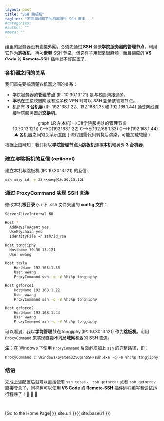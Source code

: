 ```yaml
---
layout: post
title: "SSH 跳板机"
tagline: "不同局域网下的机器通过 SSH 直连..."
#categories: 
#author: ""
#meta: ""
---
```

组里的服务器没有连接**外网**，必须先通过 **SSH** 登录**学院服务器的管理节点**，利用它作为**跳板机**，再次**嵌套** SSH 登录，但这样子用起来很麻烦，而且相应的 **VS Code** 的 **Remote-SSH** 插件就不好配置了。

### **各机器之间的关系**

我们首先要搞清楚各机器之间的关系：
* 学院服务器的**管理节点** (IP: 10.30.13.121) 是与校园网接通的。
* **本机**在连接校园网或者挂学校 VPN 时可以 SSH 登录该管理节点。
* 机房有 **3 台机器** (IP: 192.168.1.22、192.168.1.33 和 192.168.1.44) 通过网线连接学院服务器的**交换机**。
<center>
<div class="mermaid">
graph LR
A(本机)-->C((学院服务器的管理节点<br>&ensp;&ensp;&ensp;10.30.13.121))
C-->D(192.168.1.22)
C-->E(192.168.1.33)
C-->F(192.168.1.44)
</div>
</center>
<center>▲ 各机器之间的关系示意图 ( 流程图需代码转换后渲染，可能加载较慢 )</center>

根据上图可知：我们将以**学院管理节点**为**跳板机**连接**本机**和另外 **3 台机器**。

### **建立与跳板机的互信 (optional)**

建立本机与跳板机 (IP: 10.30.13.121) 的互信:

``` bash
ssh-copy-id -p 22 wwang@10.30.13.121
```

### **通过 ProxyCommand 实现 SSH 直连**

修改本机**根目录 (~)** 下 .ssh 文件夹里的 **config 文件**：

``` bash
ServerAliveInterval 60

Host *
  AddKeysToAgent yes
  UseKeychain yes
  IdentityFile ~/.ssh/id_rsa
  
Host tongjiphy
  HostName 10.30.13.121
  User wwang

Host tesla
	HostName 192.168.1.33
	User wwang
	ProxyCommand ssh -q -W %h:%p tongjiphy

Host geforce1
	HostName 192.168.1.22
	User wwang
	ProxyCommand ssh -q -W %h:%p tongjiphy

Host geforce2
	HostName 192.168.1.44
	User wwang
	ProxyCommand ssh -q -W %h:%p tongjiphy

```

可以看到，我以**学院管理节点** tongjiphy (IP: 10.30.13.121) 作为**跳板机**，利用 `ProxyCommand` 来实现直接**不同局域网**机器的 SSH 直连。

**注**：在 Windows 下使用 `ProxyCommand` 后面必须加上 `ssh` 的完整路径，即：
```
ProxyCommand C:\Windows\System32\OpenSSH\ssh.exe -q -W %h:%p tongjiphy
```

### **结语**
完成上述配置后就可以直接使用 `ssh tesla` 、 `ssh geforce1` 或者 `ssh geforce2` 直接登录了，同样也可以使用 **VS Code** 的 **Remote-SSH** 插件远程编写和调试运行程序了！🎉 🎉 🎉 

&ensp;

[Go to the Home Page]({{ site.url }}{{ site.baseurl }})